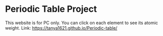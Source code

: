 # Periodic Table Project
This website is for PC only. You can click on each element to see its atomic weight.
Link: https://tanya1621.github.io/Periodic-table/
